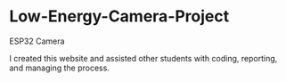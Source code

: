 # Low-Energy-Camera-Project
ESP32 Camera 

I created this website and assisted other students with coding, reporting, and managing the process.
